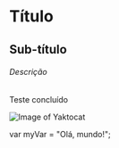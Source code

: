 # Título
## Sub-título
###### Descrição
Teste concluído

![Image of Yaktocat](https://octodex.github.com/images/yaktocat.png)

var myVar = "Olá, mundo!";

